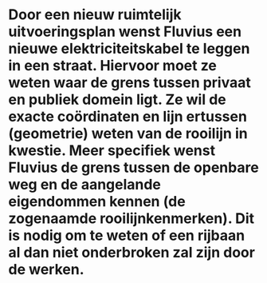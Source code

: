 Door een nieuw ruimtelijk uitvoeringsplan wenst Fluvius een nieuwe elektriciteitskabel te leggen in een straat. 
Hiervoor moet ze weten waar de grens tussen privaat en publiek domein ligt. 
Ze wil de exacte coördinaten en lijn ertussen (geometrie) weten van de rooilijn in kwestie. 
Meer specifiek wenst Fluvius de grens tussen de openbare weg en 
de aangelande eigendommen kennen (de zogenaamde rooilijnkenmerken). 
Dit is nodig om te weten of een rijbaan al dan niet onderbroken zal zijn door de werken.
=======